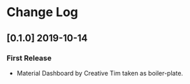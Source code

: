 # Change Log

## [0.1.0] 2019-10-14
### First Release
- Material Dashboard by Creative Tim taken as boiler-plate.